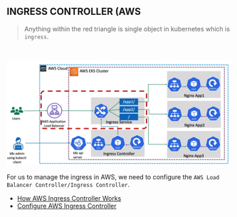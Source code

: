 INGRESS CONTROLLER (AWS
---

> Anything within the red triangle is single object in kubernetes which is `ingress`.

<br >

![aws-alb-ingress](./../../images/k8s-aws-alb-ingress.png)


For us to manage the ingress in AWS, we need to configure the `AWS Load Balancer Controller/Ingress Controller`.

 - [How AWS Ingress Controller Works](./1-how-it-works.md)
 - [Configure AWS Ingress Controller](./2-deploy-aws-alb-ingress-controller.md)

